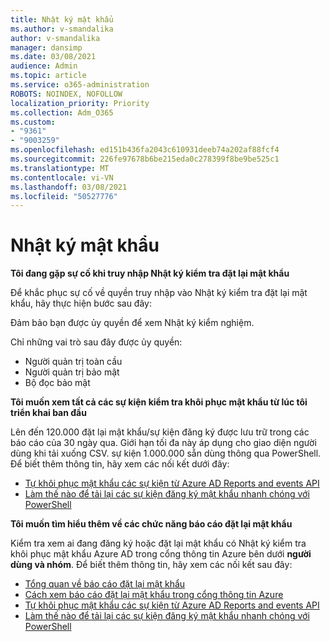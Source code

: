 ```yaml
---
title: Nhật ký mật khẩu
ms.author: v-smandalika
author: v-smandalika
manager: dansimp
ms.date: 03/08/2021
audience: Admin
ms.topic: article
ms.service: o365-administration
ROBOTS: NOINDEX, NOFOLLOW
localization_priority: Priority
ms.collection: Adm_O365
ms.custom:
- "9361"
- "9003259"
ms.openlocfilehash: ed151b436fa2043c610931deeb74a202af88fcf4
ms.sourcegitcommit: 226fe97678b6be215eda0c278399f8be9be525c1
ms.translationtype: MT
ms.contentlocale: vi-VN
ms.lasthandoff: 03/08/2021
ms.locfileid: "50527776"
---
```

# <a name="password-logs"></a>Nhật ký mật khẩu

**Tôi đang gặp sự cố khi truy nhập Nhật ký kiểm tra đặt lại mật khẩu**

Để khắc phục sự cố về quyền truy nhập vào Nhật ký kiểm tra đặt lại mật khẩu, hãy thực hiện bước sau đây:

Đảm bảo bạn được ủy quyền để xem Nhật ký kiểm nghiệm. 

Chỉ những vai trò sau đây được ủy quyền:
 - Người quản trị toàn cầu
 - Người quản trị bảo mật
 - Bộ đọc bảo mật

**Tôi muốn xem tất cả các sự kiện kiểm tra khôi phục mật khẩu từ lúc tôi triển khai ban đầu**

Lên đến 120.000 đặt lại mật khẩu/sự kiện đăng ký được lưu trữ trong các báo cáo của 30 ngày qua. Giới hạn tối đa này áp dụng cho giao diện người dùng khi tải xuống CSV. sự kiện 1.000.000 sẵn dùng thông qua PowerShell.
Để biết thêm thông tin, hãy xem các nối kết dưới đây:

- [Tự khôi phục mật khẩu các sự kiện từ Azure AD Reports and events API](https://docs.microsoft.com/azure/active-directory/authentication/howto-sspr-reporting)
- [Làm thế nào để tải lại các sự kiện đăng ký mật khẩu nhanh chóng với PowerShell](https://docs.microsoft.com/azure/active-directory/authentication/howto-sspr-reporting)

**Tôi muốn tìm hiểu thêm về các chức năng báo cáo đặt lại mật khẩu**

Kiểm tra xem ai đang đăng ký hoặc đặt lại mật khẩu có Nhật ký kiểm tra khôi phục mật khẩu Azure AD trong cổng thông tin Azure bên dưới **người dùng và nhóm**.
Để biết thêm thông tin, hãy xem các nối kết sau đây:

- [Tổng quan về báo cáo đặt lại mật khẩu](https://docs.microsoft.com/azure/active-directory/authentication/howto-sspr-reporting)
- [Cách xem báo cáo đặt lại mật khẩu trong cổng thông tin Azure](https://docs.microsoft.com/azure/active-directory/authentication/howto-sspr-reporting)
- [Tự khôi phục mật khẩu các sự kiện từ Azure AD Reports and events API](https://docs.microsoft.com/azure/active-directory/authentication/howto-sspr-reporting)
- [Làm thế nào để tải lại các sự kiện đăng ký mật khẩu nhanh chóng với PowerShell](https://docs.microsoft.com/azure/active-directory/authentication/howto-sspr-reporting)


